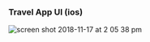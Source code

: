 ### Travel App UI (ios)


![screen shot 2018-11-17 at 2 05 38 pm](https://user-images.githubusercontent.com/43662680/48919822-17024d80-ee63-11e8-8cf4-8b0659c86e78.png)
